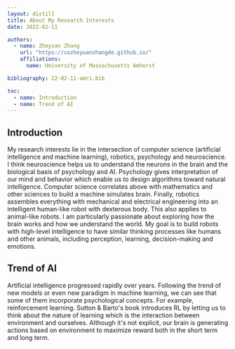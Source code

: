 ```yaml
---
layout: distill
title: About My Research Interests
date: 2022-02-11

authors:
  - name: Zheyuan Zhang
    url: "https://cozheyuanzhangde.github.io/"
    affiliations:
      name: University of Massachusetts Amherst

bibliography: 22-02-11-amri.bib

toc:
  - name: Introduction
  - name: Trend of AI
---
```


## Introduction
My research interests lie in the intersection of computer science (artificial intelligence and machine learning), robotics, psychology and neuroscience. I think neuroscience helps us to understand the neurons in the brain and the biological basis of psychology and AI. Psychology gives interpretation of our mind and behavior which enable us to design algorithms toward natural intelligence. Computer science correlates above with mathematics and other sciences to build a machine simulates brain. Finally, robotics assembles everything with mechanical and electrical engineering into an intelligent human-like robot with dexterous body. This also applies to animal-like robots. I am particularly passionate about exploring how the brain works and how we understand the world. My goal is to build robots with high-level intelligence to have similar thinking processes like humans and other animals, including perception, learning, decision-making and emotions.

## Trend of AI
Artificial intelligence progressed rapidly over years. Following the trend of new models or even new paradigm in machine learning, we can see that some of them incorporate psychological concepts. For example, reinforcement learning. Sutton & Barto's book<d-cite key="sutton2018reinforcement"></d-cite> introduces RL by letting us to think about the nature of learning which is the interaction between environment and ourselves. Although it's not explicit, our brain is generating actions based on environment to maximize reward both in the short term and long term. 